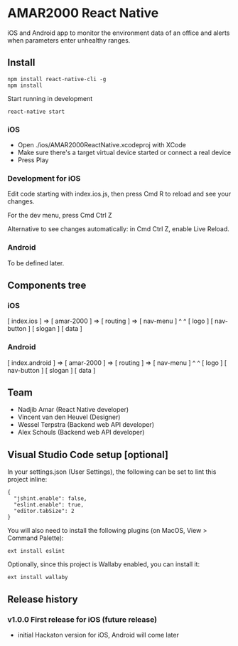 # AMAR2000 React Native

iOS and Android app to monitor the environment data of an office and alerts when parameters enter unhealthy ranges.

## Install

```
npm install react-native-cli -g
npm install
```

Start running in development

```
react-native start
```

### iOS

- Open ./ios/AMAR2000ReactNative.xcodeproj with XCode
- Make sure there's a target virtual device started or connect a real device
- Press Play

### Development for iOS

Edit code starting with index.ios.js, then press Cmd R to reload and see your changes.

For the dev menu, press Cmd Ctrl Z

Alternative to see changes automatically: in Cmd Ctrl Z, enable Live Reload.

### Android

To be defined later.

## Components tree

### iOS

 [ index.ios ] => [ amar-2000 ] => [ routing ] => [ nav-menu ]
                        ^                              ^
                     [ logo ]                    [ nav-button ]
                    [ slogan ]                      [ data ]

### Android

 [ index.android ] => [ amar-2000 ] => [ routing ] => [ nav-menu ]
                            ^                              ^
                         [ logo ]                    [ nav-button ]
                        [ slogan ]                      [ data ]

## Team

- Nadjib Amar (React Native developer)
- Vincent van den Heuvel (Designer)
- Wessel Terpstra (Backend web API developer)
- Alex Schouls (Backend web API developer)

## Visual Studio Code setup [optional]

In your settings.json (User Settings), the following can be set to lint this project inline:

```
{
  "jshint.enable": false,
  "eslint.enable": true,
  "editor.tabSize": 2
}
```

You will also need to install the following plugins (on MacOS, View > Command Palette):

```
ext install eslint
```

Optionally, since this project is Wallaby enabled, you can install it:

```
ext install wallaby
```

## Release history

### v1.0.0 First release for iOS (future release)
- initial Hackaton version for iOS, Android will come later
